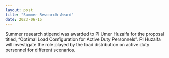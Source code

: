 ```yaml
---
layout: post
title: "Summer Research Award"
date: 2023-06-15
---
```


Summer research stipend was awarded to PI Umer Huzaifa for the proposal titled, “Optimal Load Configuration for Active Duty Personnels”. PI Huzaifa will investigate the role played by the load distribution on active duty personnel for different scenarios.

